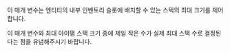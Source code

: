이 매개 변수는 엔티티의 내부 인벤토리 슬롯에 배치할 수 있는 스택의 최대 크기를 제어합니다.

이 매개 변수와 최대 아이탬 스택 크기 중에 제일 작은 수가 실제 최대 스택 수로 결정된다는 점을 유념해주시기 바랍니다.